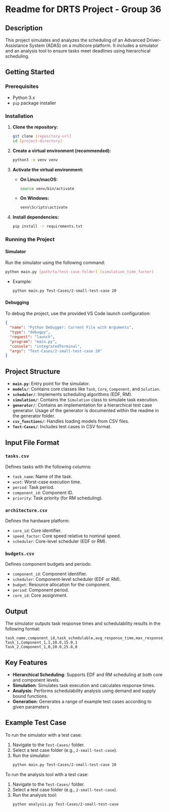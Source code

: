 # Readme for DRTS Project - Group 36

## Description

This project simulates and analyzes the scheduling of an Advanced Driver-Assistance System (ADAS) on a multicore platform. It includes a simulator and an analysis tool to ensure tasks meet deadlines using hierarchical scheduling.

## Getting Started

### Prerequisites

- Python 3.x
- `pip` package installer

### Installation

1. **Clone the repository:**
   ```bash
   git clone [repository-url]
   cd [project-directory]
   ```

2. **Create a virtual environment (recommended):**
   ```bash
   python3 -m venv venv
   ```

3. **Activate the virtual environment:**
   - **On Linux/macOS:**
     ```bash
     source venv/bin/activate
     ```
   - **On Windows:**
     ```bash
     venv\Scripts\activate
     ```

4. **Install dependencies:**
   ```bash
   pip install -r requirements.txt
   ```

### Running the Project

#### Simulator
Run the simulator using the following command:
```bash
python main.py [path/to/test-case-folder] [simulation_time_factor]
```
- Example:
  ```bash
  python main.py Test-Cases/2-small-test-case 20
  ```

#### Debugging
To debug the project, use the provided VS Code launch configuration:
```json
{
  "name": "Python Debugger: Current File with Arguments",
  "type": "debugpy",
  "request": "launch",
  "program": "main.py",
  "console": "integratedTerminal",
  "args": "Test-Cases/2-small-test-case 20"
}
```

## Project Structure

- **`main.py`**: Entry point for the simulator.
- **`models/`**: Contains core classes like `Task`, `Core`, `Component`, and `Solution`.
- **`scheduler/`**: Implements scheduling algorithms (EDF, RM).
- **`simulation/`**: Contains the `Simulation` class to simulate task execution.
- **`generator/`**: Contains an implementation for a hierarchical test case generator. Usage of the generator is documented within the readme in the generator folder.
- **`csv_functions/`**: Handles loading models from CSV files.
- **`Test-Cases/`**: Includes test cases in CSV format.

## Input File Format

### `tasks.csv`
Defines tasks with the following columns:
- `task_name`: Name of the task.
- `wcet`: Worst-case execution time.
- `period`: Task period.
- `component_id`: Component ID.
- `priority`: Task priority (for RM scheduling).

### `architecture.csv`
Defines the hardware platform:
- `core_id`: Core identifier.
- `speed_factor`: Core speed relative to nominal speed.
- `scheduler`: Core-level scheduler (EDF or RM).

### `budgets.csv`
Defines component budgets and periods:
- `component_id`: Component identifier.
- `scheduler`: Component-level scheduler (EDF or RM).
- `budget`: Resource allocation for the component.
- `period`: Component period.
- `core_id`: Core assignment.

## Output

The simulator outputs task response times and schedulability results in the following format:
```csv
task_name,component_id,task_schedulable,avg_response_time,max_response_time,component_schedulable
Task_1,Component_1,1,10.0,15.0,1
Task_2,Component_1,0,20.0,25.0,0
```

## Key Features

- **Hierarchical Scheduling**: Supports EDF and RM scheduling at both core and component levels.
- **Simulation**: Simulates task execution and calculates response times.
- **Analysis**: Performs schedulability analysis using demand and supply bound functions.
- **Generation**: Generates a range of example test cases according to given parameters

## Example Test Case

To run the simulator with a test case:
1. Navigate to the `Test-Cases/` folder.
2. Select a test case folder (e.g., `2-small-test-case`).
3. Run the simulator:
   ```bash
   python main.py Test-Cases/2-small-test-case 20
   ```


To run the analysis tool with a test case:
1. Navigate to the `Test-Cases/` folder.
2. Select a test case folder (e.g., `2-small-test-case`).
3. Run the analysis tool:
   ```bash
   python analysis.py Test-Cases/2-small-test-case
   ```
